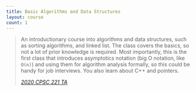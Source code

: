 ```yaml
---
title: Basic Algorithms and Data Structures
layout: course
count: 1
---
```


> An introductionary course into algorithms and data structures, such as sorting algorithms, and linked list. The class covers the basics,
> so not a lot of prior knowledge is required. Most importantly, this is the first class that introduces asymptotics notation (big O notation, like `O(n)`)
> and using them for algorithm analysis formally, so this could be handy for job interviews. You also learn about C++ and pointers.
>
> <cite><a href="https://github.com/Frozemint">2020 CPSC 221 TA</a></cite>
